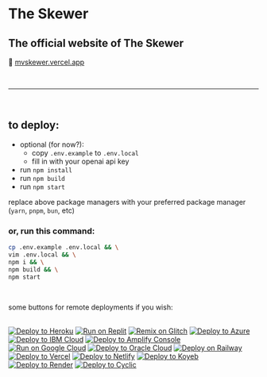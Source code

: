 # The Skewer

## The official website of The Skewer

🔗 [mvskewer.vercel.app](https://mvskewer.vercel.app)

<br>
<hr>
<br>

## to deploy:

-   optional (for now?):
    -   copy `.env.example` to `.env.local`
    -   fill in with your openai api key
-   run `npm install`
-   run `npm build`
-   run `npm start`

replace above package managers with your preferred package manager (`yarn`, `pnpm`, `bun`, etc)

### or, run this command:

```bash
cp .env.example .env.local && \
vim .env.local && \
npm i && \
npm build && \
npm start
```

<br>

some buttons for remote deployments if you wish:
<br>
<br>

[![Deploy to Heroku](https://binbashbanana.github.io/deploy-buttons/buttons/remade/heroku.svg)](https://heroku.com/deploy/?template=https://github.com/moundsviewskewer/mvskewer.vercel.app)
[![Run on Replit](https://binbashbanana.github.io/deploy-buttons/buttons/remade/replit.svg)](https://replit.com/github/moundsviewskewer/mvskewer.vercel.app)
[![Remix on Glitch](https://binbashbanana.github.io/deploy-buttons/buttons/remade/glitch.svg)](https://glitch.com/edit/#!/import/github/moundsviewskewer/mvskewer.vercel.app)
[![Deploy to Azure](https://binbashbanana.github.io/deploy-buttons/buttons/remade/azure.svg)](https://portal.azure.com/#create/Microsoft.Template/uri/https%3A%2F%2Fraw.githubusercontent.com%2FAzure%2Fazure-quickstart-templates%2Fmaster%2Fquickstarts%2Fmicrosoft.web%2Fwebapp-linux-node%2Fazuredeploy.json)
[![Deploy to IBM Cloud](https://binbashbanana.github.io/deploy-buttons/buttons/remade/ibmcloud.svg)](https://cloud.ibm.com/devops/setup/deploy?repository=https://github.com/moundsviewskewer/mvskewer.vercel.app)
[![Deploy to Amplify Console](https://binbashbanana.github.io/deploy-buttons/buttons/remade/amplifyconsole.svg)](https://console.aws.amazon.com/amplify/home#/deploy?repo=https://github.com/moundsviewskewer/mvskewer.vercel.app)
[![Run on Google Cloud](https://binbashbanana.github.io/deploy-buttons/buttons/remade/googlecloud.svg)](https://deploy.cloud.run/?git_repo=https://github.com/moundsviewskewer/mvskewer.vercel.app)
[![Deploy to Oracle Cloud](https://binbashbanana.github.io/deploy-buttons/buttons/remade/oraclecloud.svg)](https://cloud.oracle.com/resourcemanager/stacks/create?zipUrl=https://github.com/moundsviewskewer/mvskewer.vercel.app/archive/refs/heads/main.zip)
[![Deploy on Railway](https://binbashbanana.github.io/deploy-buttons/buttons/remade/railway.svg)](https://railway.app/new/template?template=https://github.com/moundsviewskewer/mvskewer.vercel.app)
[![Deploy to Vercel](https://binbashbanana.github.io/deploy-buttons/buttons/remade/vercel.svg)](https://vercel.com/new/clone?repository-url=https://github.com/moundsviewskewer/mvskewer.vercel.app)
[![Deploy to Netlify](https://binbashbanana.github.io/deploy-buttons/buttons/remade/netlify.svg)](https://app.netlify.com/start/deploy?repository=https://github.com/moundsviewskewer/mvskewer.vercel.app)
[![Deploy to Koyeb](https://binbashbanana.github.io/deploy-buttons/buttons/remade/koyeb.svg)](https://app.koyeb.com/deploy?type=git&repository=github.com/moundsviewskewer/mvskewer.vercel.app&branch=main&name=deploy-buttons)
[![Deploy to Render](https://binbashbanana.github.io/deploy-buttons/buttons/remade/render.svg)](https://render.com/deploy?repo=https://github.com/moundsviewskewer/mvskewer.vercel.app)
[![Deploy to Cyclic](https://binbashbanana.github.io/deploy-buttons/buttons/remade/cyclic.svg)](https://app.cyclic.sh/api/app/deploy/moundsviewskewer/mvskewer.vercel.app)

